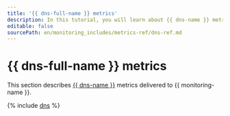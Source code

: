 ```yaml
---
title: '{{ dns-full-name }} metrics'
description: In this tutorial, you will learn about {{ dns-name }} metrics.
editable: false
sourcePath: en/monitoring_includes/metrics-ref/dns-ref.md
---
```


# {{ dns-full-name }} metrics

This section describes [{{ dns-name }}](../../dns/) metrics delivered to {{ monitoring-name }}.

{% include [dns](../../_includes/monitoring/metrics-ref/dns.md) %}